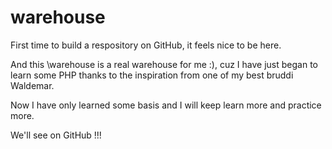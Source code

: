 # warehouse

First time to build a respository on GitHub, it feels nice to be here.

And this \warehouse is a real warehouse for me :), cuz I have just began to learn some PHP thanks to the inspiration from one of my best bruddi Waldemar.

Now I have only learned some basis and I will keep learn more and practice more.

We'll see on GitHub !!!
